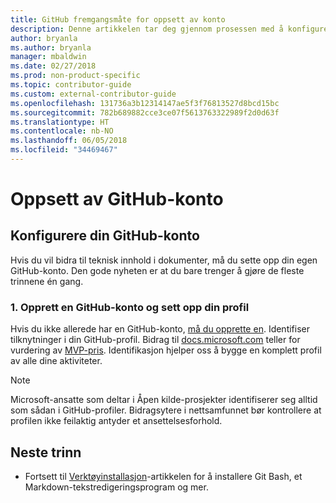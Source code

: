 ```yaml
---
title: GitHub fremgangsmåte for oppsett av konto
description: Denne artikkelen tar deg gjennom prosessen med å konfigurere kontoer for GitHub, nødvendig for å bidra til docs.microsoft.com-innhold.
author: bryanla
ms.author: bryanla
manager: mbaldwin
ms.date: 02/27/2018
ms.prod: non-product-specific
ms.topic: contributor-guide
ms.custom: external-contributor-guide
ms.openlocfilehash: 131736a3b12314147ae5f3f76813527d8bcd15bc
ms.sourcegitcommit: 782b689882cce3ce07f5613763322989f2d0d63f
ms.translationtype: HT
ms.contentlocale: nb-NO
ms.lasthandoff: 06/05/2018
ms.locfileid: "34469467"
---
```

# <a name="github-account-setup"></a>Oppsett av GitHub-konto

## <a name="set-up-your-github-account"></a>Konfigurere din GitHub-konto

Hvis du vil bidra til teknisk innhold i dokumenter, må du sette opp din egen GitHub-konto. Den gode nyheten er at du bare trenger å gjøre de fleste trinnene én gang.

### <a name="1-create-a-github-account-and-set-up-your-profile"></a>1. Opprett en GitHub-konto og sett opp din profil

Hvis du ikke allerede har en GitHub-konto, [må du opprette en](https://github.com/join). Identifiser tilknytninger i din GitHub-profil. Bidrag til [docs.microsoft.com](https://docs.microsoft.com) teller for vurdering av [MVP-pris](https://mvp.microsoft.com). Identifikasjon hjelper oss å bygge en komplett profil av alle dine aktiviteter.

>[!NOTE]
> Microsoft-ansatte som deltar i Åpen kilde-prosjekter identifiserer seg alltid som sådan i GitHub-profiler. Bidragsytere i nettsamfunnet bør kontrollere at profilen ikke feilaktig antyder et ansettelsesforhold.

## <a name="next-steps"></a>Neste trinn

* Fortsett til [Verktøyinstallasjon](get-started-setup-tools.md)-artikkelen for å installere Git Bash, et Markdown-tekstredigeringsprogram og mer.

